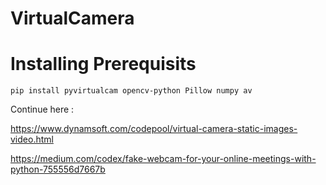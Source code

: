 # VirtualCamera


# Installing Prerequisits

```
pip install pyvirtualcam opencv-python Pillow numpy av
```

Continue here :

https://www.dynamsoft.com/codepool/virtual-camera-static-images-video.html

https://medium.com/codex/fake-webcam-for-your-online-meetings-with-python-755556d7667b
